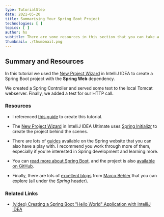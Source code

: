 ```yaml
---
type: TutorialStep
date: 2021-05-20
title: Summarising Your Spring Boot Project
technologies: [ ]
topics: [ ]
author: hs
subtitle: There are some resources in this section that you can take a look at.
thumbnail: ./thumbnail.png
---
```


## Summary and Resources
In this tutorial we used the [New Project Wizard](https://www.jetbrains.com/help/idea/new-project-wizard.html) in IntelliJ IDEA to create a Spring Boot project with the **Spring Web** dependency.

We created a Spring Controller and served some text to the local Tomcat webserver. Finally, we added a test for our HTTP call.

### Resources
- I referenced [this guide](https://spring.io/guides/gs/spring-boot/) to create this tutorial.

- The [New Project Wizard](https://www.jetbrains.com/help/idea/new-project-wizard.html) in IntelliJ IDEA Ultimate uses [Spring Initializr](https://start.spring.io/) to create the project behind the scenes.

- There are lots of [guides](https://spring.io/guides) available on the Spring website that you can also have a play with. I recommend you work through more of them, especially if you're interested in Spring development and learning more.

- You can [read more about Spring Boot](https://spring.io/projects/spring-boot), and the project is also [available on GitHub](https://github.com/spring-projects/spring-boot).

- Finally, there are lots of [excellent blogs](https://www.marcobehler.com/guides) from [Marco Behler](https://twitter.com/MarcoBehler) that you can explore (all under the _Spring_ header).

### Related Links
- [(video) Creating a Spring Boot "Hello World" Application with IntelliJ IDEA](https://www.youtube.com/watch?v=5kOGdZmpSDI)